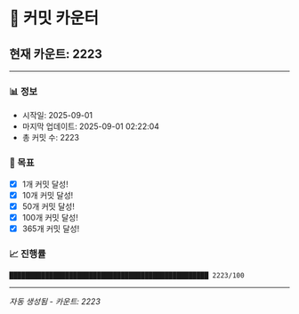 # 🔢 커밋 카운터

## 현재 카운트: 2223

---

### 📊 정보
- 시작일: 2025-09-01
- 마지막 업데이트: 2025-09-01 02:22:04
- 총 커밋 수: 2223

### 🎯 목표
- [x] 1개 커밋 달성!
- [x] 10개 커밋 달성!
- [x] 50개 커밋 달성!
- [x] 100개 커밋 달성!
- [x] 365개 커밋 달성!

### 📈 진행률
```
██████████████████████████████████████████████████ 2223/100
```

---
*자동 생성됨 - 카운트: 2223*
